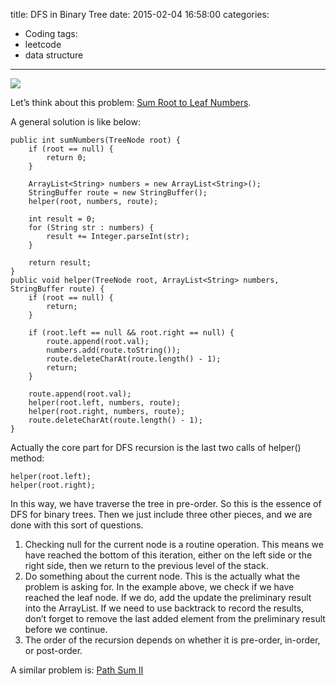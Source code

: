 title: DFS in Binary Tree
date: 2015-02-04 16:58:00
categories:
- Coding
tags:
- leetcode
- data structure

---
![](/img/leetcode-tree.jpg)

Let’s think about this problem: [Sum Root to Leaf Numbers](https://oj.leetcode.com/problems/sum-root-to-leaf-numbers/).

A general solution is like below:
```
public int sumNumbers(TreeNode root) {
    if (root == null) {
        return 0;
    }
 
    ArrayList<String> numbers = new ArrayList<String>();
    StringBuffer route = new StringBuffer();
    helper(root, numbers, route);
 
    int result = 0;
    for (String str : numbers) {
        result += Integer.parseInt(str);
    }
 
    return result;
}
public void helper(TreeNode root, ArrayList<String> numbers, StringBuffer route) {
    if (root == null) {
        return;
    }
 
    if (root.left == null && root.right == null) {
        route.append(root.val);
        numbers.add(route.toString());
        route.deleteCharAt(route.length() - 1);
        return;
    }
 
    route.append(root.val);
    helper(root.left, numbers, route);
    helper(root.right, numbers, route);
    route.deleteCharAt(route.length() - 1);
}
```

Actually the core part for DFS recursion is the last two calls of helper() method:

```
helper(root.left);
helper(root.right);
```

In this way, we have traverse the tree in pre-order. So this is the essence of DFS for binary trees. Then we just include three other pieces, and we are done with this sort of questions.

1. Checking null for the current node is a routine operation. This means we have reached the bottom of this iteration, either on the left side or the right side, then we return to the previous level of the stack.
2. Do something about the current node. This is the actually what the problem is asking for. In the example above, we check if we have reached the leaf node. If we do, add the update the preliminary result into the ArrayList. If we need to use backtrack to record the results, don’t forget to remove the last added element from the preliminary result before we continue.
3. The order of the recursion depends on whether it is pre-order, in-order, or post-order.

A similar problem is: [Path Sum II](https://oj.leetcode.com/problems/path-sum-ii/)
